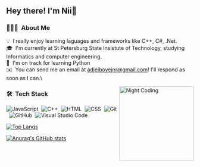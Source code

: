 <h2>Hey there! I'm Nii👋</h2>

<!-- ## 👋 &nbsp;Hey there! I'm Nii -->

### 👨🏻‍💻 &nbsp;About Me

💡 &nbsp;I really enjoy learning laguages and frameworks like C++, C#, .Net. \
🎓 &nbsp;I'm currently at St Petersburg State Insistute of Technology, studying Informatics and computer engineering.\
🌱 &nbsp;I'm on track for learning Python\
✉️ &nbsp;You can send me an email at adjeiboyejnr@gmail.com! I'll respond as soon as I can.\

<img alt="Night Coding" src="https://camo.githubusercontent.com/d3a9f3a787ffc69aa73aa0a5cb5a29b968b823b62d80f7b589a705664dde9e2b/68747470733a2f2f7777772e627970656f706c652e636f6d2f77702d636f6e74656e742f75706c6f6164732f323031392f30332f70656f706c652d61742d776f726b2e676966" width="200px" height="200px" align="right"/>

### 🛠 &nbsp;Tech Stack

![JavaScript](https://img.shields.io/badge/-JavaScript-05122A?style=flat&logo=javascript)&nbsp;
![C++](https://img.shields.io/badge/-C++-05122A?style=flat&logo=C%2B%2B&logoColor=00599C)&nbsp;
![HTML](https://img.shields.io/badge/-HTML-05122A?style=flat&logo=HTML5)&nbsp;
![CSS](https://img.shields.io/badge/-CSS-05122A?style=flat&logo=CSS3&logoColor=1572B6)&nbsp;
![Git](https://img.shields.io/badge/-Git-05122A?style=flat&logo=git)&nbsp;
![GitHub](https://img.shields.io/badge/-GitHub-05122A?style=flat&logo=github)&nbsp;
![Visual Studio Code](https://img.shields.io/badge/-Visual%20Studio%20Code-05122A?style=flat&logo=visual-studio-code&logoColor=007ACC)&nbsp;

[![Top Langs](https://github-readme-stats.vercel.app/api/top-langs/?username=Nii-web)](https://github.com/Nii-web/github-readme-stats)

[![Anurag's GitHub stats](https://github-readme-stats.vercel.app/api?username=Nii-web&show_icons=true)](https://github.com/Nii-web/github-readme-stats)
